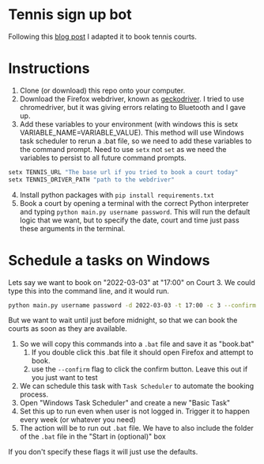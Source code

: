 # Tennis sign up bot

Following this [blog post](https://tmonty.tech/create-an-automated-web-bot-with-selenium-in-python) I adapted it to book tennis courts.

# Instructions

1. Clone (or download) this repo onto your computer.
2. Download the Firefox webdriver, known as [geckodriver](https://github.com/mozilla/geckodriver/releases). I tried to use chromedriver, but it was giving errors relating to Bluetooth and I gave up.
3. Add these variables to your environment (with windows this is setx VARIABLE_NAME=VARIABLE_VALUE). This method will use Windows task scheduler to rerun a .bat file, so we need to add these variables to the command prompt. Need to use `setx` not `set` as we need the variables to persist to all future command prompts.

```bat
setx TENNIS_URL "The base url if you tried to book a court today"
setx TENNIS_DRIVER_PATH "path to the webdriver"
```

4. Install python packages with `pip install requirements.txt`
5. Book a court by opening a terminal with the correct Python interpreter and typing `python main.py username password`. This will run the default logic that we want, but to specify the date, court and time just pass these arguments in the terminal.

# Schedule a tasks on Windows

Lets say we want to book on "2022-03-03" at "17:00" on Court 3. We could type this into the command line, and it would run.

```bash
python main.py username password -d 2022-03-03 -t 17:00 -c 3 --confirm
```

But we want to wait until just before midnight, so that we can book the courts as soon as they are available.

1. So we will copy this commands into a `.bat` file and save it as "book.bat"
   1. If you double click this .bat file it should open Firefox and attempt to book.
   2. use the `--confirm` flag to click the confirm button. Leave this out if you just want to test
2. We can schedule this task with `Task Scheduler` to automate the booking process.
3. Open "Windows Task Scheduler" and create a new "Basic Task"
4. Set this up to run even when user is not logged in. Trigger it to happen every week (or whatever you need)
5. The action will be to run out `.bat` file. We have to also include the folder of the `.bat` file in the "Start in (optional)" box

If you don't specify these flags it will just use the defaults.
